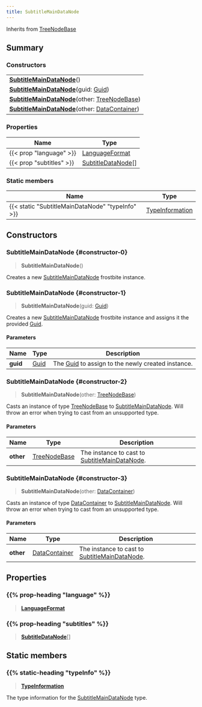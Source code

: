 ```yaml
---
title: SubtitleMainDataNode
---
```


Inherits from [TreeNodeBase](/vext/ref/fb/treenodebase)

## Summary

### Constructors

|  |
| --- |
| **[SubtitleMainDataNode](#constructor-0)**() |
| **[SubtitleMainDataNode](#constructor-1)**(guid: [Guid](/vext/ref/shared/type/guid)) |
| **[SubtitleMainDataNode](#constructor-2)**(other: [TreeNodeBase](/vext/ref/fb/treenodebase)) |
| **[SubtitleMainDataNode](#constructor-3)**(other: [DataContainer](/vext/ref/shared/type/datacontainer)) |

### Properties

| Name | Type |
| ---- | ---- |
| {{< prop "language" >}} | [LanguageFormat](/vext/ref/fb/languageformat) |
| {{< prop "subtitles" >}} | [SubtitleDataNode](/vext/ref/fb/subtitledatanode)[] |

### Static members

| Name | Type |
| ---- | ---- |
| {{< static "SubtitleMainDataNode" "typeInfo" >}} | [TypeInformation](/vext/ref/shared/type/typeinformation) |

## Constructors

### SubtitleMainDataNode {#constructor-0}

> **SubtitleMainDataNode**()

Creates a new [SubtitleMainDataNode](/vext/ref/fb/subtitlemaindatanode) frostbite instance.

### SubtitleMainDataNode {#constructor-1}

> **SubtitleMainDataNode**(guid: [Guid](/vext/ref/shared/type/guid))

Creates a new [SubtitleMainDataNode](/vext/ref/fb/subtitlemaindatanode) frostbite instance and assigns it the provided [Guid](/vext/ref/shared/type/guid).

#### Parameters

| Name | Type | Description |
| ---- | ---- | ----------- |
| **guid** | [Guid](/vext/ref/shared/type/guid) | The [Guid](/vext/ref/shared/type/guid) to assign to the newly created instance. |

### SubtitleMainDataNode {#constructor-2}

> **SubtitleMainDataNode**(other: [TreeNodeBase](/vext/ref/fb/treenodebase))

Casts an instance of type [TreeNodeBase](/vext/ref/fb/treenodebase) to [SubtitleMainDataNode](/vext/ref/fb/subtitlemaindatanode). Will throw an error when trying to cast from an unsupported type.

#### Parameters

| Name | Type | Description |
| ---- | ---- | ----------- |
| **other** | [TreeNodeBase](/vext/ref/fb/treenodebase) | The instance to cast to [SubtitleMainDataNode](/vext/ref/fb/subtitlemaindatanode). |

### SubtitleMainDataNode {#constructor-3}

> **SubtitleMainDataNode**(other: [DataContainer](/vext/ref/shared/type/datacontainer))

Casts an instance of type [DataContainer](/vext/ref/shared/type/datacontainer) to [SubtitleMainDataNode](/vext/ref/fb/subtitlemaindatanode). Will throw an error when trying to cast from an unsupported type.

#### Parameters

| Name | Type | Description |
| ---- | ---- | ----------- |
| **other** | [DataContainer](/vext/ref/shared/type/datacontainer) | The instance to cast to [SubtitleMainDataNode](/vext/ref/fb/subtitlemaindatanode). |

## Properties

### {{% prop-heading "language" %}}

> **[LanguageFormat](/vext/ref/fb/languageformat)**

### {{% prop-heading "subtitles" %}}

> **[SubtitleDataNode](/vext/ref/fb/subtitledatanode)**[]

## Static members

### {{% static-heading "typeInfo" %}}

> **[TypeInformation](/vext/ref/shared/type/typeinformation)**

The type information for the [SubtitleMainDataNode](/vext/ref/fb/subtitlemaindatanode) type.

